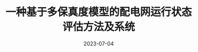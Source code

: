 ---
title: "一种基于多保真度模型的配电网运行状态评估方法及系统"
date: 2023-07-04
permalink: /patents/2023-07-04-CN116029484B/
owner: "严正, 谢伟, 王晗, <b>徐潇源</b>, 胡喆, 方陈, 柳劲松, 刘舒, 时志雄"
organization: "上海交通大学"
number: "ZL202310009814.0"
patent_link: "https://kns.cnki.net/kcms2/article/abstract?v=UJxGsw0MzDG_-scLOLN8_Oqf3rY5ZAA9v3npDR42jqWg-2YXpbsa58kZotp7PXkm_InMTS_iZHXVMd3_36wBjqYCtEJ9-LbX9S2fHZfXP1low5PQQ1WSkMjoZCnScr9ADbCnmAcor6fQkIzHq723j0Dqhi63t-3Kwc75yHhqAbBxI_kdwaIi52WCceIHDNbmLWZUg6CWv-9zY1VeocXbAy3mKAurVJN9&uniplatform=NZKPT&language=CHS"
---